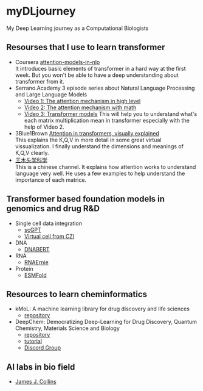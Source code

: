 # myDLjourney
My Deep Learning journey as a Computational Biologists

## Resourses that I use to learn transformer
* Coursera [attention-models-in-nlp](https://www.coursera.org/learn/attention-models-in-nlp/)  
  It introduces basic elements of transformer in a hard way at the first week. But you won't be able to have a deep understanding about transformer from it.
* Serrano.Academy 3 episode series about Natural Language Processing and Large Language Models  
  - [Video 1: The attention mechanism in high level](https://www.youtube.com/watch?v=OxCpWwDCDFQ&t=0s)
  - [Video 2: The attention mechanism with math](https://www.youtube.com/watch?v=OxCpWwDCDFQ&t=0s)
  - [Video 3: Transformer models](https://www.youtube.com/watch?v=qaWMOYf4ri8&t=0s)
  This will help you to understand what's each matrix multiplication mean in transformer especially with the help of Video 2.   
* 3Blue1Brown [Attention in transformers, visually explained](https://www.youtube.com/watch?v=eMlx5fFNoYc)  
  This explains the K,Q,V in more detail in some great virtual vissualization. I finally understand the dimensions and meanings of K,Q,V clearly.
* [王木头学科学](https://www.youtube.com/watch?v=GGLr-TtKguA&t=3569s)  
  This is a chinese channel. It explains how attention works to understand language very well. He uses a few examples to help understand the importance of each matrice.  

## Transformer based foundation models in genomics and drug R&D
* Single cell data integration
  - [scGPT](https://www.nature.com/articles/s41592-024-02201-0)
  - [Virtual cell from CZI](https://chanzuckerberg.com/science/technology/virtual-cells/)
* DNA 
  - [DNABERT](https://github.com/MAGICS-LAB/DNABERT_2/tree/main)
* RNA
  - [RNAErnie](https://www.nature.com/articles/s42256-024-00836-4)
* Protein
  - [ESMFold](https://www.science.org/doi/10.1126/science.ade2574)
 
## Resources to learn cheminformatics
* kMoL: A machine learning library for drug discovery and life sciences
  - [repository](https://github.com/elix-tech/kmol)
* DeepChem: Democratizing Deep-Learning for Drug Discovery, Quantum Chemistry, Materials Science and Biology
  - [repository](https://github.com/deepchem/deepchem?tab=readme-ov-file)
  - [tutorial](https://deepchem.io/tutorials/the-basic-tools-of-the-deep-life-sciences/)
  - [Discord Group](https://discord.gg/ZEnV6Kr2pe)

## AI labs in bio field
* [James J. Collins](https://www.collinslab.mit.edu/) 
